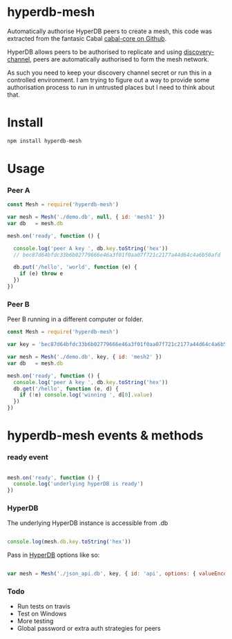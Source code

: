 # hyperdb-mesh

Automatically authorise HyperDB peers to create a mesh, this code was extracted from
 the fantasic Cabal [cabal-core on Github](https://github.com/cabal-club/cabal-core).

HyperDB allows peers to be authorised to replicate and using [discovery-channel](https://www.npmjs.com/package/discovery-swarm), peers are automatically authorised to form the mesh network.

As such you need to keep your discovery channel secret or run this in a controlled environment.
 I am trying to figure out a way to provide some authorisation process to run in untrusted
 places but I need to think about that.

# Install

```sh
npm install hyperdb-mesh
```

# Usage

### Peer A

```js
const Mesh = require('hyperdb-mesh')

var mesh = Mesh('./demo.db', null, { id: 'mesh1' })
var db   = mesh.db

mesh.on('ready', function () {

  console.log('peer A key ', db.key.toString('hex'))
  // bec87d64bfdc33b6b02779666e46a3f01f0aa07f721c2177a44d64c4a6b50afd

  db.put('/hello', 'world', function (e) {
    if (e) throw e
  })
})

```

### Peer B

Peer B running in a different computer or folder.

```js
const Mesh = require('hyperdb-mesh')

var key = 'bec87d64bfdc33b6b02779666e46a3f01f0aa07f721c2177a44d64c4a6b50afd'

var mesh = Mesh('./demo.db', key, { id: 'mesh2' })
var db   = mesh.db

mesh.on('ready', function () {
  console.log('peer A key ', db.key.toString('hex'))
  db.get('/hello', function (e, d) {
    if (!e) console.log('winning ', d[0].value)
  })
})

```

# hyperdb-mesh events & methods

### ready event

```js

mesh.on('ready', function () {
  console.log('underlying hyperDB is ready')
})

```

### HyperDB

The underlying HyperDB instance is accessible from .db

```js

console.log(mesh.db.key.toString('hex'))

```

Pass in [HyperDB](https://github.com/mafintosh/hyperdb) options like so:

```js

var mesh = Mesh('./json_api.db', key, { id: 'api', options: { valueEncoding: 'json' } })

```

### Todo

* Run tests on travis
* Test on Windows
* More testing
* Global password or extra auth strategies for peers
